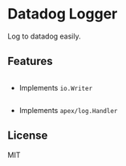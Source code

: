 # Datadog Logger

Log to datadog easily.

## Features

```go

```

- Implements `io.Writer`

```go

```

- Implements `apex/log.Handler`

## License

MIT